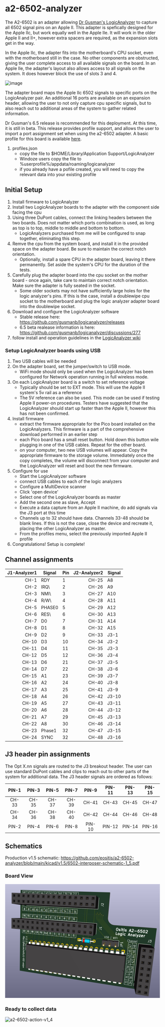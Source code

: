 # a2-6502-analyzer
The A2-6502 is an adapter allowing [Dr Gusman's LogicAnalyzer](https://github.com/gusmanb/logicanalyzer) to capture all 6502 signal pins on an Apple II. This adapter is spefically designed for the Apple IIc, but work equally well in the Apple IIe. It will work in the older Apple II and II+, however extra spacers are required, as the expansion slots get in the way.

In the Apple IIc, the adapter fits into the motherboard's CPU socket, even with the motherboard still in the case. No other components are obstructed, giving the user complete access to all available signals on the board. In an Apple IIe, the adapter's layout also allows access to all signals on the system. It does however block the use of slots 3 and 4.

<img width="772" height="490" alt="image" src="https://github.com/user-attachments/assets/59300081-a10f-4d6c-a6ef-1137d4bd4383" />


The adapter board maps the Apple IIc 6502 signals to specific ports on the LogicAnalyzer pair. An additional 16 ports are available on an expansion header, allowing the user to not only capture cpu specific signals, but to also reach out to additional areas of the system to gather related information.

Dr Gusman's 6.5 release is recommended for this deployment. At this time, it is still in beta. This release provides profile support, and allows the user to import a port assignment set when using the a2-6502 adapter. A basic profile for this board is available [here](https://github.com/eositis/a2-6502-analyzer/tree/main/Gusmans-LogicAnalyzer).
1. profiles.json
   - copy the file to $HOME/Library/Application Support/LogicAnalyzer
   - Windoze users copy the file to %userprofile%/appdata/roaming/logicanalyzer
   - if you already have a pofile created, you will need to copy the relevant data into your existing profile

## Initial Setup
1) Install firmware to LogicAnalyzer
2) Install two LogicAnalyzer boards to the adapter with the component side facing the cpu
3) Using three DuPont cables, connect the linking headers between the two boards. Does not matter which ports combination is used, as long as top is to top, middle to middle and bottom to bottom.
   - LogicAnalyzers purchased from me will be configured to snap together, eliminating this step.
4) Remve the cpu from the system board, and install it in the provided space on the adapter board. Be sure to maintain the correct notch orientation.
   - Optionally, install a spare CPU in the adapter board, leaving it there permanently. Set aside the system's CPU for the duration of the tests.
6) Carefully plug the adapter board into the cpu socket on the mother board - once again, take care to maintain correct notch orientation. Make sure the adapter is fully seated in the socket.
   - Some older sockets may not have sufficiently large holes for the logic analyzer's pins. If this is the case, install a doublewipe cpu socket to the motherboard and plug the logic analyzer adapter board into the doublewipe socket.
8) Download and configure the LogicAnalyzer software
   - Stable release here: https://github.com/gusmanb/logicanalyzer/releases
   - 6.5 beta realease information is here: https://github.com/gusmanb/logicanalyzer/discussions/277
10) follow install and operation guidelines in the [LogicAnalyzer wiki](https://github.com/gusmanb/logicanalyzer/wiki/06---The-LogicAnalyzer-program)

### Setup LogicAnalyzer boards using USB
1) Two USB cables will be needed
2) On the adapter board, set the jumper/switch to USB mode.
   - WiFi mode should only be used when the LogicAnalyzer has been configured for Network operation running in full wireless mode.
3) On each LogicAnalyzer board is a switch to set reference voltage
   - Typically should be set to EXT mode. This will use the Apple II system's 5v rail as a reference
   - The 5V reference can also be used. This mode can be used if testing Apple II power-on procedures. Testers have suggested that the LogicAnalyzer should start up faster than the Apple II, however this has not been confirmed.
4) Install firmware
   - extract the firmware appropriate for the Pico board installed on the LogicAnalyzers. This firmware is a part of the comprehensive download performed in an earlier step
   - each Pico board has a small reset button. Hold down this button wile plugging in one of the USB cables. Repeat for the other board.
   - on your computer, two new USB volumes will appear. Copy the appropriate firmware to the storage volume. Immediately once the copy completes, the volume will disconnect from your computer and the LogicAnalyzer will reset and boot the new firmware.
5) Configure for use
   - Start the LogicAnalyzer software
   - connect USB cables to each of the logic analyzers
   - Configure a MultiDevice scanner
   - Click 'open device'
   - Select one of the LogicAnalyzer boards as master
   - Add the second one as slave, Accept
   - Execute a data capture from an Apple II machine, do add signals via the J3 port at this time
   - Channels up to  32 should have data. Channels 33-48 should be blank lines. If this is not the case, close the device and recreate it, placing the other LogicAnalyzer as master.
   - From the profiles menu, select the previously imported Apple II profile
6) Congratulations! Setup is complete!

## Channel assignments
| J1-Analyzer1 | Signal | Pin | J2-Analyzer2 | Signal |
|-------------:|--------|---|-------------:|--------|
| CH-1 | RDY | 1 | CH-25 | A8 |
| CH-2 | IRQ\ | 2 | CH-26 | A9 |
| CH-3 | NMI\ | 3 | CH-27 | A10 |
| CH-4 | R/W\ | 4 | CH-28 | A11 |
| CH-5 | PHASE0 | 5 | CH-29 | A12 |
| CH-6 | RES\ | 6 | CH-30 | A13 |
| CH-7 | D0 | 7 | CH-31 | A14 |
| CH-8 | D1 | 8 | CH-32 | A15 |
| CH-9 | D2 | 9 | CH-33 | J3-1 |
| CH-10 | D3 | 10 | CH-34 | J3-2 |
| CH-11 | D4 | 11 | CH-35 | J3-3 |
| CH-12 | D5 | 12 | CH-36 | J3-4 |
| CH-13 | D6 | 21 | CH-37 | J3-5 |
| CH-14 | D7 | 22 | CH-38 | J3-6 |
| CH-15 | A1 | 23 | CH-39 | J3-7 |
| CH-16 | A2 | 24 | CH-40 | J3-8 |
| CH-17 | A3 | 25 | CH-41 | J3-9 |
| CH-18 | A4 | 26 | CH-42 | J3-10 |
| CH-19 | A5 | 27 | CH-43 | J3-11 |
| CH-20 | A6 | 28 | CH-44 | J3-12 |
| CH-21 | A7 | 29 | CH-45 | J3-13 |
| CH-22 | A8 | 30 | CH-46 | J3-14 |
| CH-23 | Phase1 | 32 | CH-47 | J3-15 |
| CH-24 | SYNC | 32 | CH-48 | J3-16 |

## J3 header pin assignments
The Opt X.nn signals are routed to the J3 breakout header. The user can use standard DuPont cables and clips to reach out to other parts of the system for additional data.
The J3 header signals are ordered as follows:

| PIN-1 | PIN-3 | PIN-5 | PIN-7 | PIN-9 | PIN-11 | PIN-13 | PIN-15 |
|:-----:|:-----:|:-----:|:-----:|:-----:|:-----:|:-----:|:-----:|
| CH-33 | CH-35 | CH-37 | CH-39 | CH-41 | CH-43 | CH-45 | CH-47 |
| CH-34 | CH-36 | CH-38 | CH-40 | CH-42 | CH-44 | CH-46 | CH-48 |
| PIN-2 | PIN-4 | PIN-6 | PIN-8 | PIN-10 | PIN-12 | PIN-14 | PIN-16 |

## Schematics
Production v1.5 schematic: https://github.com/eositis/a2-6502-analyzer/blob/main/kicad/v1.5/6502-interposer-schematic-1_5.pdf

### Board View
![a2-6502-v1 5](https://github.com/eositis/a2-6502-analyzer/blob/main/misc/a2-6502-3dview-v1_5.jpg)

### Ready to collect data
![a2-6502-action-v1_4](https://github.com/user-attachments/assets/2841a7ba-cd46-487d-ad21-ee0a1624c94a)





